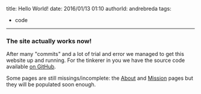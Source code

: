 title: Hello World!
date: 2016/01/13 01:10
authorId: andrebreda
tags:
  - code
---
### The site actually works now!
After many "commits" and a lot of trial and error we managed to get this website up and running.
For the tinkerer in you we have the source code available [on GitHub](https://github.com/cansat-icarus/cansat-icarus.github.io-source).

Some pages are still missings/incomplete: the [About](/en/about.html) and [Mission](/en/mission.html) pages but they will be populated soon enough.

